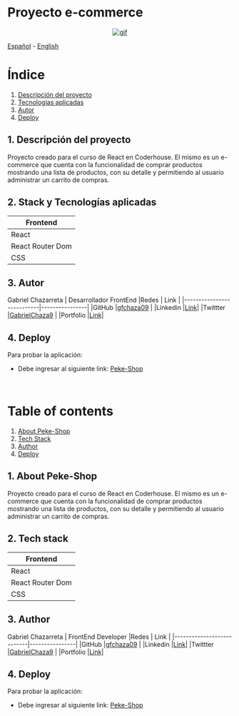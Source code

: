 # Proyecto e-commerce

<p align="center">
  <a href="https://ibb.co/fHzxg2S"><img src="/public/assets/peke-shop.gif" alt="gif" border="0"></a>
</p>

[Español](#ES) - [English](#EN)

<a name="ES"></a>

# Índice

1. [Descripción del proyecto](#descripcion)
2. [Tecnologías aplicadas](#tecnologias)
3. [Autor](#autor)
4. [Deploy](#deploy-es)

<a name="descripcion"></a>

## 1. Descripción del proyecto

Proyecto creado para el curso de React en Coderhouse. El mismo es un e-commerce que cuenta con la funcionalidad de comprar productos mostrando una lista de productos, con su detalle y permitiendo al usuario administrar un carrito de compras.

<a name="tecnologias"></a>

## 2. Stack y Tecnologías aplicadas

| Frontend         |
| ---------------- |
| React            |
| React Router Dom |
| CSS              |

<a name="autor"></a>

## 3. Autor

Gabriel Chazarreta | Desarrollador FrontEnd
|Redes | Link |
|---------------------------|----------------|
|GitHub |[gfchaza09](https://github.com/gfchaza09) |
|Linkedin |[Link](https://www.linkedin.com/in/gabriel-chazarreta/)|
|Twittter |[GabrielChaza9](https://twitter.com/GabrielChaza9) |
|Portfolio |[Link](https://portfolio-gfchaza.netlify.app/)|

<a name="deploy-es"></a>

## 4. Deploy

Para probar la aplicación:

- Debe ingresar al siguiente link:
  [Peke-Shop](https://gfchaza09.github.io/peke-shop/)

&nbsp;
&nbsp;

<a name="EN"></a>

# Table of contents

1. [About Peke-Shop](#description)
2. [Tech Stack](#stack)
3. [Author](#author)
4. [Deploy](#deploy-en)

<a name="description"></a>

## 1. About Peke-Shop

Proyecto creado para el curso de React en Coderhouse. El mismo es un e-commerce que cuenta con la funcionalidad de comprar productos mostrando una lista de productos, con su detalle y permitiendo al usuario administrar un carrito de compras.

<a name="stack"></a>

## 2. Tech stack

| Frontend         |
| ---------------- |
| React            |
| React Router Dom |
| CSS              |

<a name="author"></a>

## 3. Author

Gabriel Chazarreta | FrontEnd Developer
|Redes | Link |
|---------------------------|----------------|
|GitHub |[gfchaza09](https://github.com/gfchaza09) |
|Linkedin |[Link](https://www.linkedin.com/in/gabriel-chazarreta/)|
|Twittter |[GabrielChaza9](https://twitter.com/GabrielChaza9) |
|Portfolio |[Link](https://portfolio-gfchaza.netlify.app/)|

<a name="deploy-en"></a>

## 4. Deploy

Para probar la aplicación:

- Debe ingresar al siguiente link:
  [Peke-Shop](https://gfchaza09.github.io/peke-shop/)

